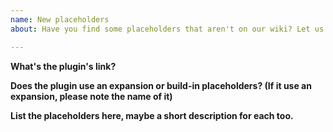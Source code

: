 ```yaml
---
name: New placeholders
about: Have you find some placeholders that aren't on our wiki? Let us know!

---
```


**What's the plugin's link?**

**Does the plugin use an expansion or build-in placeholders? (If it use an expansion, please note the name of it)**

**List the placeholders here, maybe a short description for each too.**
